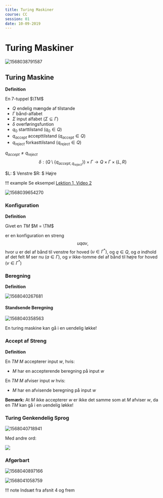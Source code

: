 ```yaml
---
title: Turing Maskiner
course: CC
session: 01
date: 10-09-2019
---
```


$$
\newcommand{\TM}{(Q,\Gamma, \Sigma, \delta, q_0, q_{accept}, q_{reject})}
$$

# Turing Maskiner

![1568038791587](images/01-turing-maskiner/1568038791587.png)

## Turing Maskine

**Definition**

En 7-tuppel	$\TM$

* $Q$ endelig mængde af tilstande
* $\Gamma$ bånd-alfabet
* $\Sigma$ input alfabet ($\Sigma \subseteq \Gamma$)
* $\delta$ overføringsfuntion
* $q_0$ starttilstand ($q_0 \in Q$)
* $q_{accept}$ accepttilstand ($q_{accept} \in Q$)
* $q_{reject}$ forkasttilstand ($q_{reject} \in Q$)

$q_{accept} \neq q_{reject}$
$$
\delta: (Q \setminus \{q_{accept, q_{reject}}\}) \times \Gamma \to Q \times \Gamma \times \{L,R\}
$$

$L: $ Venstre	 $R: $ Højre



!!! example
    Se eksempel [Lektion 1, Video 2](https://youtu.be/Sta_jhp0Bw0?t=513)



![1568039654270](images/01-turing-maskiner/1568039654270.png)

### Konfiguration

**Definition**

Givet en $TM$ $M = \TM$

er en konfiguration en streng
$$
uqav,
$$
hvor $u$ er del af bånd til venstre for hoved $(u\in\Gamma^*)$,
og $q\in Q$,
og $a$ indhold af det felt $M$ ser nu $(a \in \Gamma)$,
og $v$ ikke-tomme del af bånd til højre for hoved $(v \in \Gamma^*)$



### Beregning

**Definition**

![1568040267681](images/01-turing-maskiner/1568040267681.png)

#### Standsende Beregning

![1568040358563](images/01-turing-maskiner/1568040358563.png)

En turing maskine kan gå i en uendelig løkke!



### Accept af Streng

**Definition**

En $TM$ $M$ accepterer input $w$, hvis:

* $M$ har en accepterende beregning på input $w$

En $TM$ $M$ afviser input $w$ hvis:

* $M$ har en afvisende beregning på input $w$



**Bemærk:** At $M$ ikke accepterer $w$ er ikke det samme som at $M$ afviser $w$, da en $TM$ kan gå i en uendelig løkke!



### Turing Genkendelig Sprog

![1568040718941](images/01-turing-maskiner/1568040718941.png)

Med andre ord:

![](images/01-turing-maskiner/1568040765645.png)

### Afgørbart

![1568040897166](images/01-turing-maskiner/1568040897166.png)

![1568041058759](images/01-turing-maskiner/1568041058759.png)





!!! note
    Indsæt fra afsnit 4 og frem